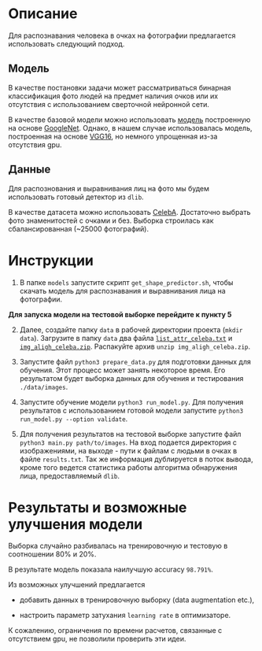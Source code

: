 # Описание

Для распознавания человека в очках на фотографии предлагается использовать следующий подход.

## Модель

В качестве постановки задачи может рассматриваться бинарная классификация фото людей на предмет наличия очков или их отсутствия с использованием сверточной нейронной сети.

В качестве базовой модели можно использовать [модель](https://www.researchgate.net/publication/320964354_Shallow_convolutional_neural_network_for_eyeglasses_detection_in_facial_images) построенную на основе [GoogleNet](https://arxiv.org/abs/1409.4842). Однако, в нашем случае использовалась модель, построенная на основе [VGG16](https://arxiv.org/abs/1409.1556), но немного упрощенная из-за отсутствия gpu.

## Данные

Для распознования и выравнивания лиц на фото мы будем использовать готовый детектор из `dlib`.

В качестве датасета можно использовать [CelebA](http://mmlab.ie.cuhk.edu.hk/projects/CelebA.html). Достаточно выбрать фото знаменитостей с очками и без. Выборка строилась как сбалансированная (~25000 фотографий). 

# Инструкции

1) В папке `models` запустите скрипт `get_shape_predictor.sh`, чтобы скачать модель для распознавания и выравнивания лица на фотографии.

**Для запуска модели на тестовой выборке перейдите к пункту 5**

2) Далее, создайте папку `data` в рабочей директории проекта (`mkdir data`). Загрузите в папку `data` два файла [`list_attr_celeba.txt`](https://drive.google.com/drive/folders/0B7EVK8r0v71pOC0wOVZlQnFfaGs) и 
[`img_aligh_celeba.zip`](https://drive.google.com/drive/folders/0B7EVK8r0v71pTUZsaXdaSnZBZzg). Распакуйте архив `unzip img_aligh_celeba.zip`.

3) Запустите файл `python3 prepare_data.py` для подготовки данных для обучения. Этот процесс может занять некоторое время. Его результатом будет выборка данных для обучения и тестирования `./data/images`.

4) Запустите обучение модели `python3 run_model.py`. Для получения результатов с использованием готовой модели запустите `python3 run_model.py --option validate`.

5) Для получения результатов на тестовой выборке запустите файл `python3 main.py path/to/images`. На вход подается директория с изображениями, на выходе - пути к файлам с людьми в очках в файле `results.txt`. Так же информация дублируется в поток вывода, кроме того ведется статистика работы алгоритма обнаружения лица, предоставляемый `dlib`.

# Результаты и возможные улучшения модели

Выборка случайно разбивалась на тренировочную и тестовую в соотношении 80% и 20%. 

В результате модель показала наилучшую accuracy `98.791%`.

Из возможных улучшений предлагается 

- добавить данных в тренировочную выборку (data augmentation etc.),

- настроить параметр затухания `learning rate` в оптимизаторе.

К сожалению, ограничения по времени расчетов, связанные с отсутствием gpu, не позволили проверить эти идеи.
